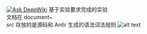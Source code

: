 [![Ask DeepWiki](https://deepwiki.com/badge.svg)](https://deepwiki.com/yanzhe-Xiao/My-First-Complier-Work)
基于实验要求完成的实验\
文档在 document~\
src 存放的是源码和 Antlr 生成的语法词法规则
![alt text](代码量.png)
